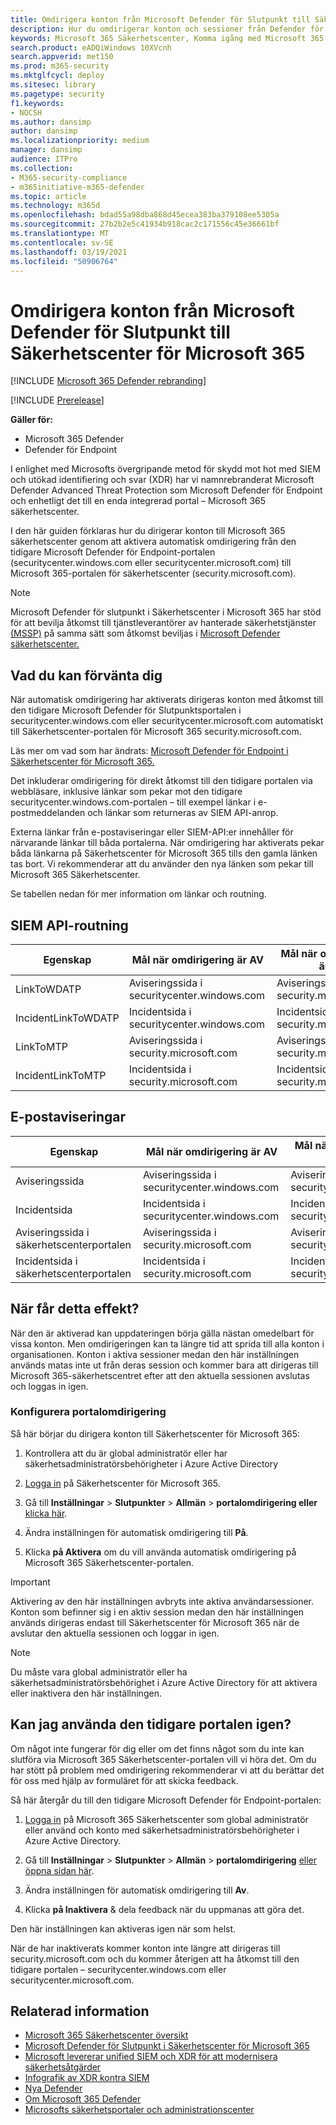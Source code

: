 ```yaml
---
title: Omdirigera konton från Microsoft Defender för Slutpunkt till Säkerhetscenter för Microsoft 365
description: Hur du omdirigerar konton och sessioner från Defender för Slutpunkt till Säkerhetscenter för Microsoft 365.
keywords: Microsoft 365 Säkerhetscenter, Komma igång med Microsoft 365 säkerhetscenter, omdirigering av säkerhetscenter
search.product: eADQiWindows 10XVcnh
search.appverid: met150
ms.prod: m365-security
ms.mktglfcycl: deploy
ms.sitesec: library
ms.pagetype: security
f1.keywords:
- NOCSH
ms.author: dansimp
author: dansimp
ms.localizationpriority: medium
manager: dansimp
audience: ITPro
ms.collection:
- M365-security-compliance
- m365initiative-m365-defender
ms.topic: article
ms.technology: m365d
ms.openlocfilehash: bdad55a98dba868d45ecea383ba379108ee5305a
ms.sourcegitcommit: 27b2b2e5c41934b918cac2c171556c45e36661bf
ms.translationtype: MT
ms.contentlocale: sv-SE
ms.lasthandoff: 03/19/2021
ms.locfileid: "50906764"
---
```

# <a name="redirecting-accounts-from-microsoft-defender-for-endpoint-to-the-microsoft-365-security-center"></a>Omdirigera konton från Microsoft Defender för Slutpunkt till Säkerhetscenter för Microsoft 365

[!INCLUDE [Microsoft 365 Defender rebranding](../includes/microsoft-defender.md)]

[!INCLUDE [Prerelease](../includes/prerelease.md)]

**Gäller för:**
- Microsoft 365 Defender
- Defender för Endpoint

I enlighet med Microsofts övergripande metod för skydd mot hot med SIEM och utökad identifiering och svar (XDR) har vi namnrebranderat Microsoft Defender Advanced Threat Protection som Microsoft Defender för Endpoint och enhetligt det till en enda integrerad portal – Microsoft 365 säkerhetscenter.

I den här guiden förklaras hur du dirigerar konton till Microsoft 365 säkerhetscenter genom att aktivera automatisk omdirigering från den tidigare Microsoft Defender för Endpoint-portalen (securitycenter.windows.com eller securitycenter.microsoft.com) till Microsoft 365-portalen för säkerhetscenter (security.microsoft.com).

> [!NOTE]
> Microsoft Defender för slutpunkt i Säkerhetscenter i Microsoft 365 har stöd för att bevilja åtkomst till tjänstleverantörer av hanterade säkerhetstjänster [(MSSP)](/windows/security/threat-protection/microsoft-defender-atp/grant-mssp-access) på samma sätt som åtkomst beviljas i [Microsoft Defender säkerhetscenter.](./mssp-access.md)

## <a name="what-to-expect"></a>Vad du kan förvänta dig
När automatisk omdirigering har aktiverats dirigeras konton med åtkomst till den tidigare Microsoft Defender för Slutpunktsportalen i securitycenter.windows.com eller securitycenter.microsoft.com automatiskt till Säkerhetscenter-portalen för Microsoft 365 security.microsoft.com.
 
Läs mer om vad som har ändrats: [Microsoft Defender för Endpoint i Säkerhetscenter för Microsoft 365.](microsoft-365-security-center-mde.md)

Det inkluderar omdirigering för direkt åtkomst till den tidigare portalen via webbläsare, inklusive länkar som pekar mot den tidigare securitycenter.windows.com-portalen – till exempel länkar i e-postmeddelanden och länkar som returneras av SIEM API-anrop.  

 Externa länkar från e-postaviseringar eller SIEM-API:er innehåller för närvarande länkar till båda portalerna. När omdirigering har aktiverats pekar båda länkarna på Säkerhetscenter för Microsoft 365 tills den gamla länken tas bort. Vi rekommenderar att du använder den nya länken som pekar till Microsoft 365 Säkerhetscenter.

Se tabellen nedan för mer information om länkar och routning.
## <a name="siem-api-routing"></a>SIEM API-routning

|**Egenskap**  |**Mål när omdirigering är AV**  |**Mål när omdirigering är PÅ** | 
|---------|---------|---------|
| LinkToWDATP | Aviseringssida i securitycenter.windows.com | Aviseringssida i security.microsoft.com  |
| IncidentLinkToWDATP | Incidentsida i securitycenter.windows.com  | Incidentsida i security.microsoft.com  |
| LinkToMTP | Aviseringssida i security.microsoft.com | Aviseringssida i security.microsoft.com  |
| IncidentLinkToMTP | Incidentsida i security.microsoft.com  | Incidentsida i security.microsoft.com  

## <a name="email-alert-notifications"></a>E-postaviseringar

|**Egenskap**  |**Mål när omdirigering är AV**  |**Mål när omdirigering är PÅ** |
|---------|---------|---------|
| Aviseringssida  | Aviseringssida i securitycenter.windows.com  | Aviseringssida i security.microsoft.com  |
| Incidentsida  |Incidentsida i securitycenter.windows.com  | Incidentsida i security.microsoft.com  
| Aviseringssida i säkerhetscenterportalen | Aviseringssida i security.microsoft.com | Aviseringssida i security.microsoft.com | 
| Incidentsida i säkerhetscenterportalen | Incidentsida i security.microsoft.com  | Incidentsida i security.microsoft.com  |

## <a name="when-does-this-take-effect"></a>När får detta effekt? 
När den är aktiverad kan uppdateringen börja gälla nästan omedelbart för vissa konton. Men omdirigeringen kan ta längre tid att sprida till alla konton i organisationen. Konton i aktiva sessioner medan den här inställningen används matas inte ut från deras session och kommer bara att dirigeras till Microsoft 365-säkerhetscentret efter att den aktuella sessionen avslutas och loggas in igen.  

### <a name="set-up-portal-redirection"></a>Konfigurera portalomdirigering
Så här börjar du dirigera konton till Säkerhetscenter för Microsoft 365:
1. Kontrollera att du är global administratör eller har säkerhetsadministratörsbehörigheter i Azure Active Directory 

2. [Logga in](https://security.microsoft.com/) på Säkerhetscenter för Microsoft 365.

3. Gå till **Inställningar**  >  **Slutpunkter**  >  **Allmän**  >  **portalomdirigering eller** [klicka här](https://security.microsoft.com/preferences2/portal_redirection).  

4. Ändra inställningen för automatisk omdirigering till **På**.

5. Klicka **på Aktivera** om du vill använda automatisk omdirigering på Microsoft 365 Säkerhetscenter-portalen.

>[!IMPORTANT]
>Aktivering av den här inställningen avbryts inte aktiva användarsessioner. Konton som befinner sig i en aktiv session medan den här inställningen används dirigeras endast till Säkerhetscenter för Microsoft 365 när de avslutar den aktuella sessionen och loggar in igen.

>[!NOTE]
>Du måste vara global administratör eller ha säkerhetsadministratörsbehörighet i Azure Active Directory för att aktivera eller inaktivera den här inställningen.  

## <a name="can-i-go-back-to-using-the-former-portal"></a>Kan jag använda den tidigare portalen igen?
Om något inte fungerar för dig eller om det finns något som du inte kan slutföra via Microsoft 365 Säkerhetscenter-portalen vill vi höra det. Om du har stött på problem med omdirigering rekommenderar vi att du berättar det för oss med hjälp av formuläret för att skicka feedback.

Så här återgår du till den tidigare Microsoft Defender för Endpoint-portalen:

1. [Logga in](https://security.microsoft.com/) på Microsoft 365 Säkerhetscenter som global administratör eller använd och konto med säkerhetsadministratörsbehörigheter i Azure Active Directory.

2. Gå till **Inställningar**  >  **Slutpunkter**  >  **Allmän**  >  **portalomdirigering** [eller öppna sidan här](https://security.microsoft.com/preferences2/portal_redirection).  

3. Ändra inställningen för automatisk omdirigering till **Av**.

4. Klicka **på Inaktivera** & dela feedback när du uppmanas att göra det.

Den här inställningen kan aktiveras igen när som helst. 

När de har inaktiverats kommer konton inte längre att dirigeras till security.microsoft.com och du kommer återigen att ha åtkomst till den tidigare portalen – securitycenter.windows.com eller securitycenter.microsoft.com. 

## <a name="related-information"></a>Relaterad information
- [Microsoft 365 Säkerhetscenter översikt](overview-security-center.md)
- [Microsoft Defender för Slutpunkt i Säkerhetscenter för Microsoft 365](microsoft-365-security-center-mde.md)
- [Microsoft levererar unified SIEM och XDR för att modernisera säkerhetsåtgärder](https://www.microsoft.com/security/blog/?p=91813) 
- [Infografik av XDR kontra SIEM](https://afrait.com/blog/xdr-versus-siem/) 
- [Nya Defender](https://afrait.com/blog/the-new-defender/) 
- [Om Microsoft 365 Defender](https://www.microsoft.com/microsoft-365/security/microsoft-365-defender) 
- [Microsofts säkerhetsportaler och administrationscenter](portals.md)